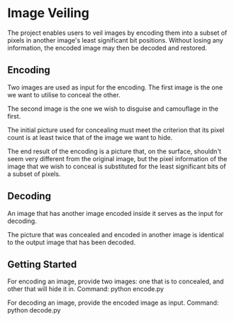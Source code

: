 # Image Veiling 

The project enables users to veil images by encoding them into a subset of pixels in another image's least significant bit positions. Without losing any information, the encoded image may then be decoded and restored.

## Encoding 

Two images are used as input for the encoding. The first image is the one we want to utilise to conceal the other.

The second image is the one we wish to disguise and camouflage in the first.

The initial picture used for concealing must meet the criterion that its pixel count is at least twice that of the image we want to hide.

The end result of the encoding is a picture that, on the surface, shouldn't seem very different from the original image, but the pixel information of the image that we wish to conceal is substituted for the least significant bits of a subset of pixels.

## Decoding

An image that has another image encoded inside it serves as the input for decoding.

The picture that was concealed and encoded in another image is identical to the output image that has been decoded.

## Getting Started
For encoding an image, provide two images: one that is to concealed, and other that will hide it in.
Command: python encode.py

For decoding an image, provide the encoded image as input.
Command: python decode.py